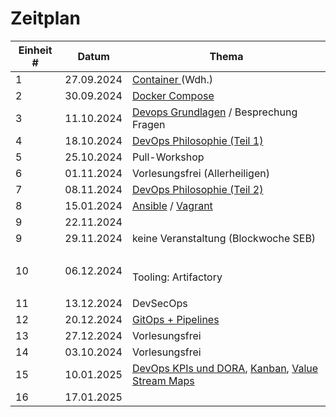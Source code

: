 # Zeitplan



| Einheit # | Datum      | Thema                                                                                                                                                                                                                                                                                                                                                                                                            |
| --------- | ---------- | ---------------------------------------------------------------------------------------------------------------------------------------------------------------------------------------------------------------------------------------------------------------------------------------------------------------------------------------------------------------------------------------------------------------- |
| 1         | 27.09.2024 | [Container ](../02\_container.md)(Wdh.)                                                                                                                                                                                                                                                                                                                                                                          |
| 2         | 30.09.2024 | [Docker Compose](../docker-compose.md)                                                                                                                                                                                                                                                                                                                                                                           |
| 3         | 11.10.2024 | [Devops Grundlagen](../grundlagen.md) / Besprechung Fragen                                                                                                                                                                                                                                                                                                                                                       |
| 4         | 18.10.2024 | [DevOps Philosophie (Teil 1)](https://liascript.github.io/course/?https://raw.githubusercontent.com/aheil/devops/master/lectures/03\_philosophie.md#1)                                                                                                                                                                                                                                                           |
| 5         | 25.10.2024 | Pull-Workshop                                                                                                                                                                                                                                                                                                                                                                                                    |
| 6         | 01.11.2024 | Vorlesungsfrei (Allerheiligen)                                                                                                                                                                                                                                                                                                                                                                                   |
| 7         | 08.11.2024 | [DevOps Philosophie (Teil 2)](https://liascript.github.io/course/?https://raw.githubusercontent.com/aheil/devops/master/lectures/03\_philosophie.md#1)                                                                                                                                                                                                                                                           |
| 8         | 15.01.2024 | [Ansible](https://liascript.github.io/course/?https://raw.githubusercontent.com/aheil/devops/master/lectures/06\_ansible.md#1) / [Vagrant](https://liascript.github.io/course/?https://raw.githubusercontent.com/aheil/devops/master/lectures/07\_vagrant.md#1)                                                                                                                                                  |
| 9         | 22.11.2024 |                                                                                                                                                                                                                                                                                                                                                                                                                  |
| 9         | 29.11.2024 | keine Veranstaltung (Blockwoche SEB)                                                                                                                                                                                                                                                                                                                                                                             |
| 10        | 06.12.2024 | <p><br>Tooling: Artifactory</p>                                                                                                                                                                                                                                                                                                                                                                                  |
| 11        | 13.12.2024 | DevSecOps                                                                                                                                                                                                                                                                                                                                                                                                        |
| 12        | 20.12.2024 | [GitOps + Pipelines](https://liascript.github.io/course/?https://raw.githubusercontent.com/aheil/devops/master/lectures/08\_gitops.md#1)                                                                                                                                                                                                                                                                         |
| 13        | 27.12.2024 | Vorlesungsfrei                                                                                                                                                                                                                                                                                                                                                                                                   |
| 14        | 03.10.2024 | Vorlesungsfrei                                                                                                                                                                                                                                                                                                                                                                                                   |
| 15        | 10.01.2025 | [DevOps KPIs und DORA](https://liascript.github.io/course/?https://raw.githubusercontent.com/aheil/devops/master/lectures/09\_metriken.md#1), [Kanban](https://liascript.github.io/course/?https://raw.githubusercontent.com/aheil/devops/master/lectures/04\_kanban.md#1), [Value Stream Maps](https://liascript.github.io/course/?https://raw.githubusercontent.com/aheil/devops/master/lectures/05\_vsm.md#1) |
| 16        | 17.01.2025 |                                                                                                                                                                                                                                                                                                                                                                                                                  |

